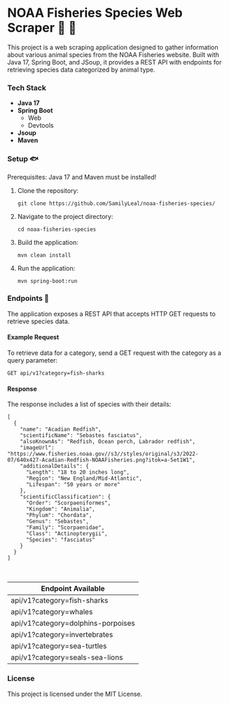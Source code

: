# NOAA Fisheries Species Web Scraper 🐙 🫧
This project is a web scraping application designed to gather information about various animal species from the NOAA Fisheries website. Built with Java 17, Spring Boot, and JSoup, it provides a REST API with endpoints for retrieving species data categorized by animal type.

### Tech Stack 
- **Java 17**
- **Spring Boot**
  - Web
  - Devtools 
- **Jsoup**
- **Maven**


### Setup 🐟
Prerequisites: Java 17 and Maven must be installed! 

1. Clone the repository:
   ```
   git clone https://github.com/SamilyLeal/noaa-fisheries-species/
   ```
3. Navigate to the project directory:
   ```
   cd noaa-fisheries-species
   ```
5. Build the application:
   ```
   mvn clean install
   ```
7. Run the application:
   ```
   mvn spring-boot:run
   ```

### Endpoints 🐳
The application exposes a REST API that accepts HTTP GET requests to retrieve species data.

#### Example Request

To retrieve data for a category, send a GET request with the category as a query parameter:
```
GET api/v1?category=fish-sharks
```

#### Response
The response includes a list of species with their details:
```
[
  {
    "name": "Acadian Redfish",
    "scientificName": "Sebastes fasciatus",
    "alsoKnownAs": "Redfish, Ocean perch, Labrador redfish",
    "imageUrl": "https://www.fisheries.noaa.gov//s3//styles/original/s3/2022-07/640x427-Acadian-Redfish-NOAAFisheries.png?itok=a-5et1W1",
    "additionalDetails": {
      "Length": "18 to 20 inches long",
      "Region": "New England/Mid-Atlantic",
      "Lifespan": "50 years or more"
    },
    "scientificClassification": {
      "Order": "Scorpaeniformes",
      "Kingdom": "Animalia",
      "Phylum": "Chordata",
      "Genus": "Sebastes",
      "Family": "Scorpaenidae",
      "Class": "Actinopterygii",
      "Species": "fasciatus"
    }
  }
]
```
<br>

| Endpoint Available |
| -- |
| api/v1?category=fish-sharks |
| api/v1?category=whales |
| api/v1?category=dolphins-porpoises |
| api/v1?category=invertebrates |
| api/v1?category=sea-turtles |
| api/v1?category=seals-sea-lions |

### License 
This project is licensed under the MIT License.
